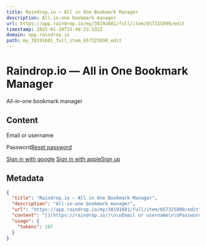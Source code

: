```yaml
---
title: Raindrop.io — All in One Bookmark Manager
description: All-in-one bookmark manager
url: https://app.raindrop.io/my/38191681/full/item/657325898/edit
timestamp: 2025-01-20T15:49:23.532Z
domain: app.raindrop.io
path: my_38191681_full_item_657325898_edit
---
```


# Raindrop.io — All in One Bookmark Manager


All-in-one bookmark manager


## Content

[](https://raindrop.io/)

Email or username

Password[Reset password](https://app.raindrop.io/account/lost)

[Sign in with google](https://api.raindrop.io/v1/auth/google?redirect=https%3A%2F%2Fapp.raindrop.io%2Fmy%2F38191681%2Ffull%2Fitem%2F657325898%2Fedit) [Sign in with apple](https://api.raindrop.io/v1/auth/apple?redirect=https%3A%2F%2Fapp.raindrop.io%2Fmy%2F38191681%2Ffull%2Fitem%2F657325898%2Fedit)[Sign up](https://app.raindrop.io/account/signup)

## Metadata

```json
{
  "title": "Raindrop.io — All in One Bookmark Manager",
  "description": "All-in-one bookmark manager",
  "url": "https://app.raindrop.io/my/38191681/full/item/657325898/edit",
  "content": "[](https://raindrop.io/)\n\nEmail or username\n\nPassword[Reset password](https://app.raindrop.io/account/lost)\n\n[Sign in with google](https://api.raindrop.io/v1/auth/google?redirect=https%3A%2F%2Fapp.raindrop.io%2Fmy%2F38191681%2Ffull%2Fitem%2F657325898%2Fedit) [Sign in with apple](https://api.raindrop.io/v1/auth/apple?redirect=https%3A%2F%2Fapp.raindrop.io%2Fmy%2F38191681%2Ffull%2Fitem%2F657325898%2Fedit)[Sign up](https://app.raindrop.io/account/signup)",
  "usage": {
    "tokens": 167
  }
}
```
